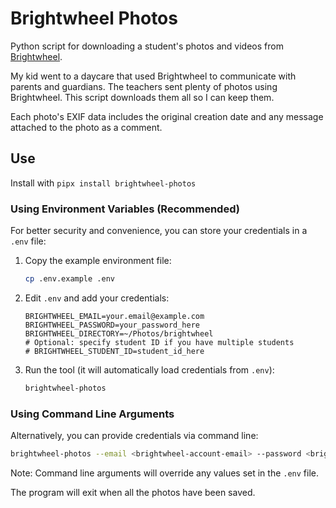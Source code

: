 # Brightwheel Photos

Python script for downloading a student's photos and videos from
[Brightwheel](https://schools.mybrightwheel.com).

My kid went to a daycare that used Brightwheel to communicate with parents and
guardians. The teachers sent plenty of photos using Brightwheel. This script
downloads them all so I can keep them.

Each photo's EXIF data includes the original creation date and any message
attached to the photo as a comment.

## Use

Install with `pipx install brightwheel-photos`

### Using Environment Variables (Recommended)

For better security and convenience, you can store your credentials in a `.env` file:

1. Copy the example environment file:
   ```sh
   cp .env.example .env
   ```

2. Edit `.env` and add your credentials:
   ```env
   BRIGHTWHEEL_EMAIL=your.email@example.com
   BRIGHTWHEEL_PASSWORD=your_password_here
   BRIGHTWHEEL_DIRECTORY=~/Photos/brightwheel
   # Optional: specify student ID if you have multiple students
   # BRIGHTWHEEL_STUDENT_ID=student_id_here
   ```

3. Run the tool (it will automatically load credentials from `.env`):
   ```sh
   brightwheel-photos
   ```

### Using Command Line Arguments

Alternatively, you can provide credentials via command line:

```sh
brightwheel-photos --email <brightwheel-account-email> --password <brightwheel-account-password> --directory ~/Photos/brightwheel
```

Note: Command line arguments will override any values set in the `.env` file.

The program will exit when all the photos have been saved.
